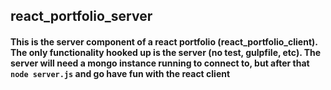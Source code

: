 ## react_portfolio_server

#### This is the server component of a react portfolio (react_portfolio_client).  The only functionality hooked up is the server (no test, gulpfile, etc).  The server will need a mongo instance running to connect to, but after that `node server.js` and go have fun with the react client
